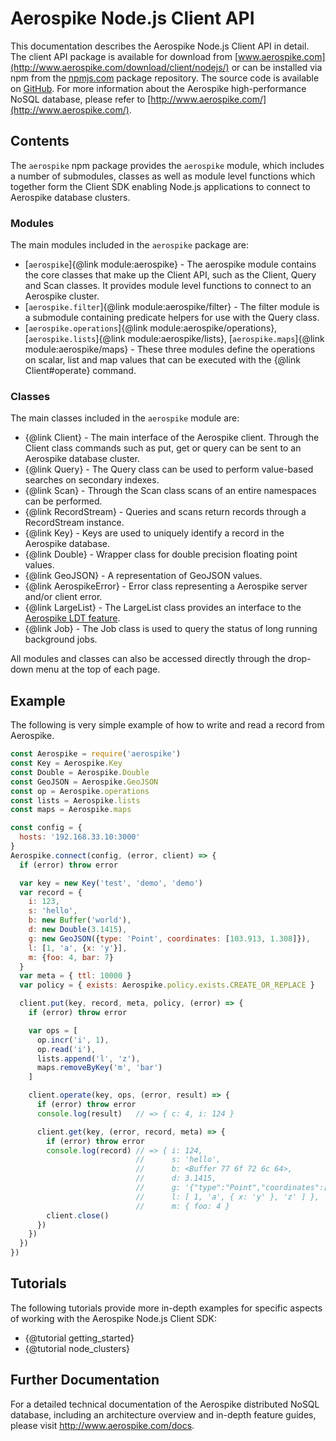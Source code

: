 # Aerospike Node.js Client API

This documentation describes the Aerospike Node.js Client API in detail. The
client API package is available for download from
[www.aerospike.com](http://www.aerospike.com/download/client/nodejs/) or can be
installed via npm from the [npmjs.com](https://www.npmjs.com/package/aerospike)
package repository. The source code is available on
[GitHub](https://github.com/aerospike/aerospike-client-nodejs). For more
information about the Aerospike high-performance NoSQL database, please refer
to [http://www.aerospike.com/](http://www.aerospike.com/).

## Contents

The `aerospike` npm package provides the `aerospike` module, which includes a
number of submodules, classes as well as module level functions which together
form the Client SDK enabling Node.js applications to connect to Aerospike
database clusters.

### Modules

The main modules included in the `aerospike` package are:

* [`aerospike`]{@link module:aerospike} - The aerospike module contains the
  core classes that make up the Client API, such as the Client, Query and
  Scan classes. It provides module level functions to connect to an Aerospike
  cluster.
* [`aerospike.filter`]{@link module:aerospike/filter} - The filter module is a
  submodule containing predicate helpers for use with the Query class.
* [`aerospike.operations`]{@link module:aerospike/operations},
  [`aerospike.lists`]{@link module:aerospike/lists},
  [`aerospike.maps`]{@link module:aerospike/maps} - These three modules define
  the operations on scalar, list and map values that can be executed with the
  {@link Client#operate} command.

### Classes

The main classes included in the `aerospike` module are:

* {@link Client} - The main interface of the Aerospike client. Through the
  Client class commands such as put, get or query can be sent to an Aerospike
  database cluster.
* {@link Query} - The Query class can be used to perform value-based searches
  on secondary indexes.
* {@link Scan} - Through the Scan class scans of an entire namespaces can be
  performed.
* {@link RecordStream} - Queries and scans return records through a
  RecordStream instance.
* {@link Key} - Keys are used to uniquely identify a record in the Aerospike database.
* {@link Double} - Wrapper class for double precision floating point values.
* {@link GeoJSON} - A representation of GeoJSON values.
* {@link AerospikeError} - Error class representing a Aerospike server and/or client error.
* {@link LargeList} - The LargeList class provides an interface to the
  [Aerospike LDT feature](http://www.aerospike.com/docs/guide/ldt_guide.html).
* {@link Job} - The Job class is used to query the status of long running
  background jobs.

All modules and classes can also be accessed directly through the drop-down menu at the top of each page.

## Example

The following is very simple example of how to write and read a record from Aerospike.

```js
const Aerospike = require('aerospike')
const Key = Aerospike.Key
const Double = Aerospike.Double
const GeoJSON = Aerospike.GeoJSON
const op = Aerospike.operations
const lists = Aerospike.lists
const maps = Aerospike.maps

const config = {
  hosts: '192.168.33.10:3000'
}
Aerospike.connect(config, (error, client) => {
  if (error) throw error

  var key = new Key('test', 'demo', 'demo')
  var record = {
    i: 123,
    s: 'hello',
    b: new Buffer('world'),
    d: new Double(3.1415),
    g: new GeoJSON({type: 'Point', coordinates: [103.913, 1.308]}),
    l: [1, 'a', {x: 'y'}],
    m: {foo: 4, bar: 7}
  }
  var meta = { ttl: 10000 }
  var policy = { exists: Aerospike.policy.exists.CREATE_OR_REPLACE }

  client.put(key, record, meta, policy, (error) => {
    if (error) throw error

    var ops = [
      op.incr('i', 1),
      op.read('i'),
      lists.append('l', 'z'),
      maps.removeByKey('m', 'bar')
    ]

    client.operate(key, ops, (error, result) => {
      if (error) throw error
      console.log(result)   // => { c: 4, i: 124 }

      client.get(key, (error, record, meta) => {
        if (error) throw error
        console.log(record) // => { i: 124,
                            //      s: 'hello',
                            //      b: <Buffer 77 6f 72 6c 64>,
                            //      d: 3.1415,
                            //      g: '{"type":"Point","coordinates":[103.913,1.308]}',
                            //      l: [ 1, 'a', { x: 'y' }, 'z' ] },
                            //      m: { foo: 4 }
        client.close()
      })
    })
  })
})
```

## Tutorials

The following tutorials provide more in-depth examples for specific aspects of working with the Aerospike Node.js Client SDK:

* {@tutorial getting_started}
* {@tutorial node_clusters}

## Further Documentation

For a detailed technical documentation of the Aerospike distributed NoSQL
database, including an architecture overview and in-depth feature guides,
please visit <a href="http://www.aerospike.com/docs">http://www.aerospike.com/docs</a>.

